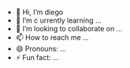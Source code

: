 - 👋 Hi, I’m diego
- 🌱 I’m c urrently learning ...
- 💞️ I’m looking to collaborate on ...
- 📫 How to reach me ...
- 😄 Pronouns: ...
- ⚡ Fun fact: ...
